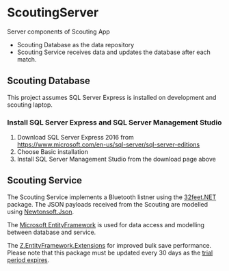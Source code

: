 # ScoutingServer
Server components of Scouting App

* Scouting Database as the data repository
* Scouting Service receives data and updates the database after each match.

## Scouting Database
This project assumes SQL Server Express is installed on development and scouting laptop.

### Install SQL Server Express and SQL Server Management Studio

1. Download SQL Server Express 2016 from https://www.microsoft.com/en-us/sql-server/sql-server-editions 
2. Choose Basic installation
3. Install SQL Server Management Studio from the download page above


## Scouting Service

The Scouting Service implements a Bluetooth listner using the [32feet.NET](https://github.com/inthehand/32feet) package.
The JSON payloads received from the Scouting are modelled using [Newtonsoft.Json](https://www.newtonsoft.com/json).

The [Microsoft EntityFramework](http://go.microsoft.com/fwlink/?LinkID=320540) is used for data access and modelling between database and service.

The [Z.EntityFramework.Extensions](http://entityframework-extensions.net/?z=nuget) for improved bulk save performance.  Please note that 
this package must be updated every 30 days as the [trial period expires](http://entityframework-extensions.net/trial-period-expired-exception).


